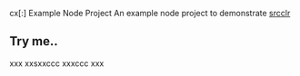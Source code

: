 cx[:] Example Node Project
An example node project to demonstrate [srcclr](https://www.srcclr.com)
## Try me..

xxx
xxsxxccc
xxxccc
xxx
